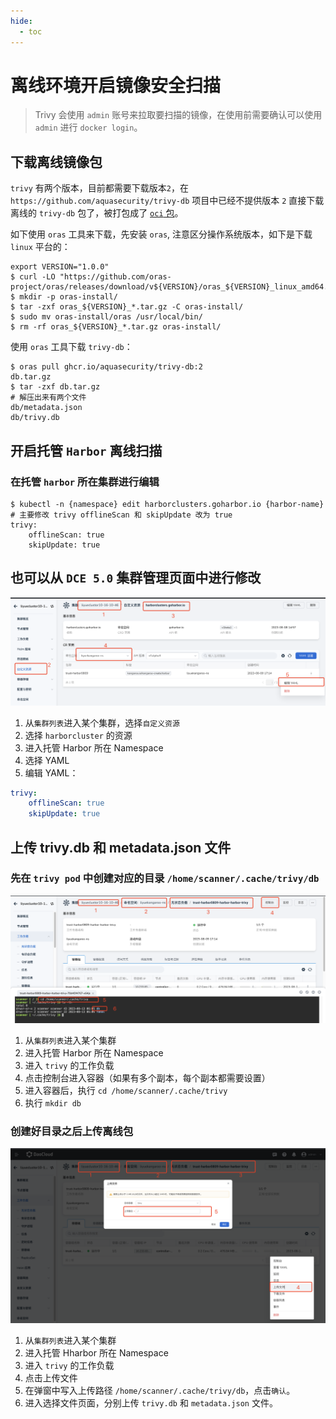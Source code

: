 ```yaml
---
hide:
  - toc
---
```


# 离线环境开启镜像安全扫描

> Trivy 会使用 `admin` 账号来拉取要扫描的镜像，在使用前需要确认可以使用 `admin` 进行 `docker login`。

## 下载离线镜像包

`trivy` 有两个版本，目前都需要下载版本`2`，在 `https://github.com/aquasecurity/trivy-db` 项目中已经不提供版本 `2`
直接下载离线的 `trivy-db` 包了，被打包成了 [`oci` 包](https://github.com/aquasecurity/trivy-db/pkgs/container/trivy-db)。

如下使用 `oras` 工具来下载，先安装 `oras`, 注意区分操作系统版本，如下是下载 `linux` 平台的：

```shell
export VERSION="1.0.0"
$ curl -LO "https://github.com/oras-project/oras/releases/download/v${VERSION}/oras_${VERSION}_linux_amd64.tar.gz"
$ mkdir -p oras-install/
$ tar -zxf oras_${VERSION}_*.tar.gz -C oras-install/
$ sudo mv oras-install/oras /usr/local/bin/
$ rm -rf oras_${VERSION}_*.tar.gz oras-install/
```

使用 `oras` 工具下载 `trivy-db`：

```shell
$ oras pull ghcr.io/aquasecurity/trivy-db:2
db.tar.gz
$ tar -zxf db.tar.gz
# 解压出来有两个文件
db/metadata.json
db/trivy.db
```

## 开启托管 `Harbor` 离线扫描

### 在托管 `harbor` 所在集群进行编辑

```shell
$ kubectl -n {namespace} edit harborclusters.goharbor.io {harbor-name}
# 主要修改 trivy offlineScan 和 skipUpdate 改为 true
trivy:
    offlineScan: true
    skipUpdate: true
```

## 也可以从 `DCE 5.0` 集群管理页面中进行修改

![edit-harborcluster.png](../images/edit-harborcluster.png)

1. 从`集群列表`进入某个集群，选择`自定义资源`
1. 选择 `harborcluster` 的资源
1. 进入托管 Harbor 所在 Namespace
1. 选择 YAML
1. 编辑 YAML：

```yaml
trivy:
    offlineScan: true
    skipUpdate: true
```

## 上传 trivy.db 和 metadata.json 文件

### 先在 `trivy pod` 中创建对应的目录 `/home/scanner/.cache/trivy/db`

![upload-trivy-db.png](../images/upload-trivy-db.png)

1. 从`集群列表`进入某个集群
2. 进入托管 Harbor 所在 Namespace
3. 进入 `trivy` 的工作负载
4. 点击控制台进入容器（如果有多个副本，每个副本都需要设置）
5. 进入容器后，执行 `cd /home/scanner/.cache/trivy`
6. 执行 `mkdir db`

### 创建好目录之后上传离线包

![upload-trivy-offline-db.png](../images/upload-trivy-offline-db.png)

1. 从`集群列表`进入某个集群
2. 进入托管 Hharbor 所在 Namespace
3. 进入 `trivy` 的工作负载
4. 点击上传文件
5. 在弹窗中写入上传路径 `/home/scanner/.cache/trivy/db`，点击`确认`。
6. 进入选择文件页面，分别上传 `trivy.db` 和 `metadata.json` 文件。
